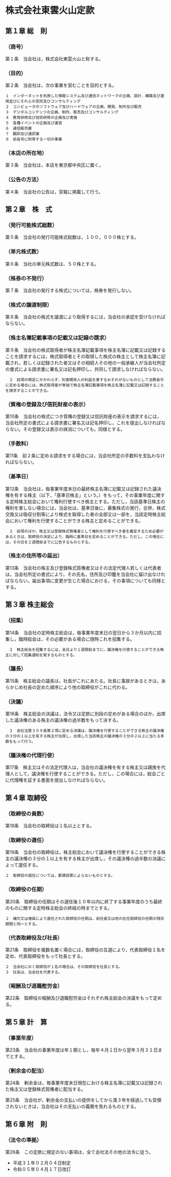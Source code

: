 # 株式会社東雲火山定款

## 第１章   総　則

### （商号）

第１条　当会社は，株式会社東雲火山と称する。

### （目的）

第２条　当会社は，次の事業を営むことを目的とする。

    １　インターネットを利用した情報システム及び通信ネットワークの企画、設計、構築及び運用並びにそれらの受託及びコンサルティング
    ２　コンピュータのソフトウェア及びハードウェアの企画、開発、制作及び販売
    ３　デジタルコンテンツの企画、制作、販売及びコンサルティング
    ４　教育研修及び技術研修の企画及び実施
    ５　各種イベントの企画及び運営
    ６　通信販売業
    ７　翻訳及び通訳業
    ８　前各号に附帯する一切の事業

### （本店の所在地）

第３条　当会社は，本店を東京都中央区に置く。

### （公告の方法）

第４条　当会社の公告は，官報に掲載して行う。

## 第２章　株　式

### （発行可能株式総数）

第５条　当会社の発行可能株式総数は，１００，０００株とする。

### （単元株式数）

第６条　当社の単元株式数は、５０株とする。

### （株券の不発行）

第７条　当会社の発行する株式については，株券を発行しない。

### （株式の譲渡制限）

第８条　当会社の株式を譲渡により取得するには，当会社の承認を受けなければならない。

### （株主名簿記載事項の記載又は記録の請求）

第９条　当会社の株式取得者が株主名簿記載事項を株主名簿に記載又は記録することを請求するには，株式取得者とその取得した株式の株主として株主名簿に記載され，若しくは記録された者又はその相続人その他の一般承継人が当会社所定の書式による請求書に署名又は記名押印し，共同して請求しなければならない。

    　２　前項の規定にかかわらず，利害関係人の利益を害するおそれがないものとして法務省令に定める場合には，株式取得者が単独で株主名簿記載事項を株主名簿に記載又は記録することを請求することができる。

### （質権の登録及び信託財産の表示）

第10条　当会社の株式につき質権の登録又は信託財産の表示を請求するには，当会社所定の書式による請求書に署名又は記名押印し，これを提出しなければならない。その登録又は表示の抹消についても，同様とする。

### （手数料）

第11条　前２条に定める請求をする場合には，当会社所定の手数料を支払わなければならない。

### （基準日）
第12条　当会社は，毎事業年度末日の最終株主名簿に記載又は記録された議決権を有する株主（以下，「基準日株主」という。）をもって，その事業年度に関する定時株主総会において権利行使すべき株主とする。ただし，当該基準日株主の権利を害しない場合には，当会社は，基準日後に，募集株式の発行，合併，株式交換又は吸収分割等により株式を取得した者の全部又は一部を，当該定時株主総会において権利を行使することができる株主と定めることができる。

    　２　前項のほか，株主又は登録株式質権者として権利を行使すべき者を確定するため必要があるときは，取締役の決定により，臨時に基準日を定めることができる。ただし，この場合には，その日を２週間前までに公告するものとする。

### （株主の住所等の届出）

第13条　当会社の株主及び登録株式質権者又はその法定代理人若しくは代表者は，当会社所定の書式により，その氏名，住所及び印鑑を当会社に届け出なければならない。届出事項に変更が生じた場合における，その事項についても同様とする。

## 第３章   株主総会

### （招集）

第14条　当会社の定時株主総会は，毎事業年度末日の翌日から３か月以内に招集し，臨時総会は，その必要がある場合に随時これを招集する。

    　２　株主総会を招集するには，会日より１週間前までに，議決権を行使することができる株主に対して招集通知を発するものとする。

### （議長）
第15条　株主総会の議長は，社長がこれにあたる。社長に事故があるときは，あらかじめ社長の定めた順序により他の取締役がこれに代わる。

### （決議）

第16条　株主総会の決議は，法令又は定款に別段の定めがある場合のほか，出席した議決権のある株主の議決権の過半数をもって決する。

    　２　会社法第３０９条第２項に定める決議は，議決権を行使することができる株主の議決権の３分の１以上を有する株主が出席し，出席した当該株主の議決権の３分の２以上に当たる多数をもって行う。

### （議決権の代理行使）

第17条　株主又はその法定代理人は，当会社の議決権を有する株主又は親族を代理人として，議決権を行使することができる。ただし，この場合には，総会ごとに代理権を証する書面を提出しなければならない。

## 第４章   取締役

### （取締役の員数）

第18条　当会社の取締役は１名以上とする。

### （取締役の選任）

第19条　当会社の取締役は，株主総会において議決権を行使することができる株主の議決権の３分の１以上を有する株主が出席し，その議決権の過半数の決議によって選任する。

    ２　取締役の選任については，累積投票によらないものとする。

### （取締役の任期）

第20条　取締役の任期はその選任後１０年以内に終了する事業年度のうち最終のものに関する定時株主総会の終結の時までとする。

    ２　補欠又は増員により選任された取締役の任期は，前任者又は他の在任取締役の任期の残存期間と同一とする。

### （代表取締役及び社長）

第21条　取締役を複数名置く場合には，取締役の互選により，代表取締役１名を定め、代表取締役をもって社長とする。

    ２　当会社におく取締役が１名の場合は、その取締役を社長とする。
    ３　社長は、当会社を代表する。

### （報酬及び退職慰労金）
第22条　取締役の報酬及び退職慰労金はそれぞれ株主総会の決議をもって定める。

## 第５章   計　算

### （事業年度）

第23条　当会社の事業年度は年１期とし，毎年４月１日から翌年３月３１日までとする。

### （剰余金の配当）

第24条　剰余金は，毎事業年度末日現在における株主名簿に記載又は記録された株主又は登録株式質権者に配当する。

第25条　当会社が，剰余金の支払いの提供をしてから満３年を経過しても受領されないときは，当会社はその支払いの義務を免れるものとする。

## 第６章   附　則

### （法令の準拠）

第26条　この定款に規定のない事項は，全て会社法その他の法令に従う。

- 平成３１年０２月０４日制定
- 令和０５年０４月１７日改訂
